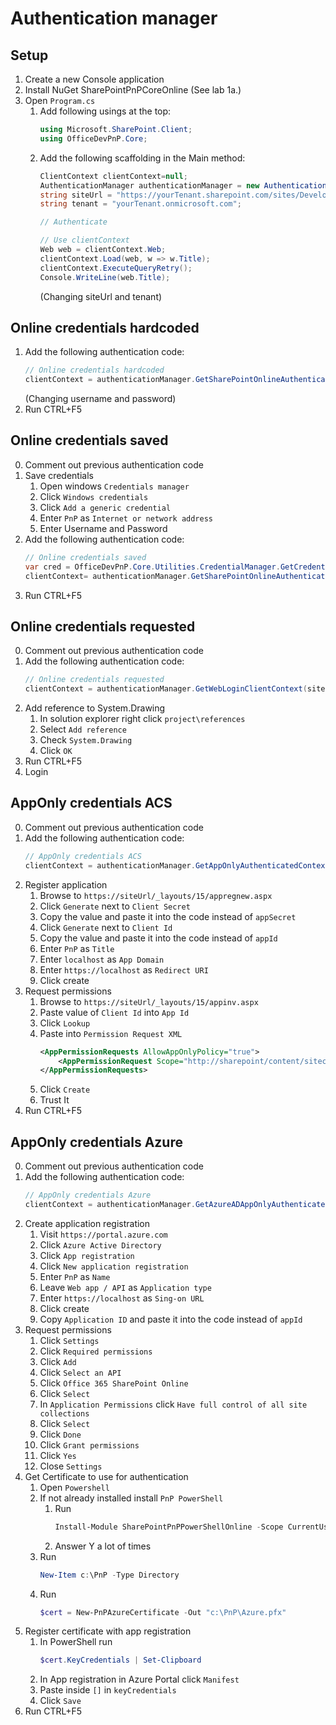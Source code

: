 # Authentication manager

## Setup
1. Create a new Console application
2. Install NuGet SharePointPnPCoreOnline (See lab 1a.)
3. Open `Program.cs`
    1. Add following usings at the top:
        ```cs
        using Microsoft.SharePoint.Client;
        using OfficeDevPnP.Core;
        ```
    2. Add the following scaffolding in the Main method:
        ```cs
        ClientContext clientContext=null;
        AuthenticationManager authenticationManager = new AuthenticationManager();
        string siteUrl = "https://yourTenant.sharepoint.com/sites/Developer";
        string tenant = "yourTenant.onmicrosoft.com";

        // Authenticate

        // Use clientContext
        Web web = clientContext.Web;
        clientContext.Load(web, w => w.Title);
        clientContext.ExecuteQueryRetry();
        Console.WriteLine(web.Title);
        ```
        (Changing siteUrl and tenant)

## Online credentials hardcoded
1. Add the following authentication code:
    ```cs
    // Online credentials hardcoded
    clientContext = authenticationManager.GetSharePointOnlineAuthenticatedContextTenant(siteUrl, $"admin@{tenant}", "Passw0rd");
    ```
    (Changing username and password)
2. Run CTRL+F5

## Online credentials saved
0. Comment out previous authentication code
1. Save credentials
    1. Open windows `Credentials manager`
    2. Click `Windows credentials`
    3. Click `Add a generic credential`
    4. Enter `PnP` as `Internet or network address`
    5. Enter Username and Password
2. Add the following authentication code: 
    ```cs
    // Online credentials saved
    var cred = OfficeDevPnP.Core.Utilities.CredentialManager.GetCredential("PnP");
    clientContext= authenticationManager.GetSharePointOnlineAuthenticatedContextTenant(siteUrl, cred.UserName, cred.SecurePassword);
    ```
3. Run CTRL+F5

## Online credentials requested
0. Comment out previous authentication code
1. Add the following authentication code:
    ```cs
    // Online credentials requested
    clientContext = authenticationManager.GetWebLoginClientContext(siteUrl);
    ```
2. Add reference to System.Drawing
    1. In solution explorer right click `project\references`
    2. Select `Add reference`
    3. Check `System.Drawing`
    4. Click `OK`
3. Run CTRL+F5
4. Login

## AppOnly credentials ACS
0. Comment out previous authentication code
1. Add the following authentication code:
    ```cs
    // AppOnly credentials ACS
    clientContext = authenticationManager.GetAppOnlyAuthenticatedContext(siteUrl, "appId", "appSecret");
    ```
2. Register application
    1. Browse to `https://siteUrl/_layouts/15/appregnew.aspx`
    2. Click `Generate` next to `Client Secret`
    3. Copy the value and paste it into the code instead of `appSecret`
    4. Click `Generate` next to `Client Id`
    5. Copy the value and paste it into the code instead of `appId`
    6. Enter `PnP` as `Title`
    7. Enter `localhost` as `App Domain`
    8. Enter `https://localhost` as `Redirect URI`
    9. Click create
3. Request permissions
    1. Browse to `https://siteUrl/_layouts/15/appinv.aspx`
    2. Paste value of `Client Id` into `App Id`
    3. Click `Lookup`
    4. Paste into `Permission Request XML`
        ```xml
        <AppPermissionRequests AllowAppOnlyPolicy="true">
            <AppPermissionRequest Scope="http://sharepoint/content/sitecollection/web" Right="FullControl" />
        </AppPermissionRequests>
        ```
    5. Click `Create`
    6. Trust It
4. Run CTRL+F5

## AppOnly credentials Azure
0. Comment out previous authentication code
1. Add the following authentication code:
    ```cs
    // AppOnly credentials Azure
    clientContext = authenticationManager.GetAzureADAppOnlyAuthenticatedContext(siteUrl, "appId", tenant, @"C:\Pnp\Azure.pfx", (System.Security.SecureString)null);
    ```
2. Create application registration
    1. Visit `https://portal.azure.com`
    2. Click `Azure Active Directory`
    3. Click `App registration`
    4. Click `New application registration`
    5. Enter `PnP` as `Name`
    6. Leave `Web app / API` as `Application type`
    7. Enter `https://localhost` as `Sing-on URL`
    8. Click create
    9. Copy `Application ID` and paste it into the code instead of `appId`
3. Request permissions
    1. Click `Settings`
    2. Click `Required permissions`
    3. Click `Add`
    4. Click `Select an API`
    5. Click `Office 365 SharePoint Online`
    6. Click `Select`
    7. In `Application Permissions` click `Have full control of all site collections`
    8. Click `Select`
    9. Click `Done`
    10. Click `Grant permissions`
    11. Click `Yes`
    12. Close `Settings`
4. Get Certificate to use for authentication
    1. Open `Powershell`
    2. If not already installed install `PnP PowerShell`
        1. Run
            ```powershell
            Install-Module SharePointPnPPowerShellOnline -Scope CurrentUser
            ```
        2. Answer Y a lot of times
    3. Run
        ```powershell
        New-Item c:\PnP -Type Directory
        ```
    4. Run 
        ```powershell
        $cert = New-PnPAzureCertificate -Out "c:\PnP\Azure.pfx"
        ```
5. Register certificate with app registration
    1. In PowerShell run
        ```powershell
        $cert.KeyCredentials | Set-Clipboard
        ```
    2. In App registration in Azure Portal click `Manifest`
    3. Paste inside `[]` in `keyCredentials`
    4. Click `Save`
6. Run CTRL+F5